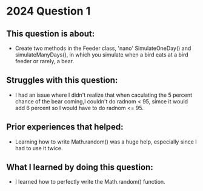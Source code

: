 # 2024 Question 1

## This question is about:
- Create two methods in the Feeder class, 'nano' SimulateOneDay() and simulateManyDays(), in which you simulate when a bird eats at a bird feeder or rarely, a bear.

## Struggles with this question:
- I had an issue where I didn't realize that when caculating the 5 percent chance of the bear coming,I couldn't do radnom < 95, simce it would add 6 percent so I would have to do radnom <= 95.
  
## Prior experiences that helped:
- Learning how to write Math.random() was a huge help, especially since I had to use it twice.

## What I learned by doing this question:
- I learned how to perfectly write the Math.random() function.
